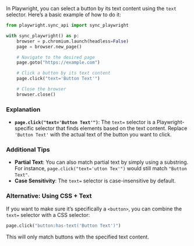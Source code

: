 In Playwright, you can select a button by its text content using the `text` selector. Here’s a basic example of how to do it:

```python
from playwright.sync_api import sync_playwright

with sync_playwright() as p:
    browser = p.chromium.launch(headless=False)
    page = browser.new_page()

    # Navigate to the desired page
    page.goto("https://example.com")

    # Click a button by its text content
    page.click("text='Button Text'")

    # Close the browser
    browser.close()
```

### Explanation
- **`page.click("text='Button Text'")`**: The `text=` selector is a Playwright-specific selector that finds elements based on the text content. Replace `'Button Text'` with the actual text of the button you want to click.

### Additional Tips
- **Partial Text**: You can also match partial text by simply using a substring. For instance, `page.click("text='utton Tex'")` would still match `"Button Text"`.
- **Case Sensitivity**: The `text=` selector is case-insensitive by default.

### Alternative: Using CSS + Text
If you want to make sure it’s specifically a `<button>`, you can combine the `text=` selector with a CSS selector:
```python
page.click("button:has-text('Button Text')")
```

This will only match buttons with the specified text content.